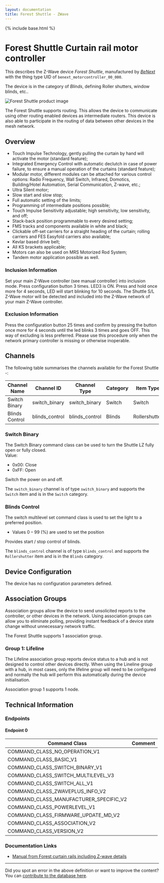 ```yaml
---
layout: documentation
title: Forest Shuttle - ZWave
---
```


{% include base.html %}

# Forest Shuttle Curtain rail motor controller
This describes the Z-Wave device *Forest Shuttle*, manufactured by *[BeNext](http://www.benext.eu/)* with the thing type UID of ```benext_motorcontroller_00_000```.

The device is in the category of *Blinds*, defining Roller shutters, window blinds, etc..

![Forest Shuttle product image](https://www.cd-jackson.com/zwave_device_uploads/1215/1215_default.png)


The Forest Shuttle supports routing. This allows the device to communicate using other routing enabled devices as intermediate routers.  This device is also able to participate in the routing of data between other devices in the mesh network.

## Overview

  * Touch lmpulse Technology, gently pulling the curtain by hand will activate the motor (standard feature);
  * Integrated Emergency Control with automatic de­clutch in case of power failure, to ensure a manual operation of the curtains (standard feature);
  * Modular motor, different modules can be attached for various control options: Radio Frequency, Wall Switch, lnfrared, Domotics, Building/Hotel Automa­tion, Serial Communication, Z-wave, etc.;
  * Ultra Silent motor;
  * Slow start and slow stop;
  * Full automatic setting of the limits;
  * Programming of intermediate positions possible;
  * Touch lmpulse Sensitivity adjustable; high sensitivity, low sensitivity, and off;
  * Stack-back position programmable to every desired setting;
  * FMS tracks and components available in white and black;
  * Clickable off-set carriers for a straight heading of the curtain; rolling carriers and FES Easyfold carriers also available;
  * Kevlar based drive belt;
  * All KS brackets applicable;
  * Motors can also be used on MRS Motorized Rod System;
  * Tandem motor application possible as well.

### Inclusion Information

Set your main Z-Wave controller (see manual controller) into inclusion mode. Press configuration button 3 times. LED3 is ON. Press and hold once more for 4 seconds, LED will start blinking for 10 seconds. The Shuttle S/L Z-Wave motor will be detected and included into the Z-Wave network of your main Z-Wave controller.

### Exclusion Information

Press the configuration button 25 times and confirm by pressing the button once more for 4 seconds until the led blinks 3 times and goes OFF. This way of excluding is less preferred. Please use this procedure only when the network primary controller is missing or otherwise inoperable. 

## Channels

The following table summarises the channels available for the Forest Shuttle -:

| Channel Name | Channel ID | Channel Type | Category | Item Type |
|--------------|------------|--------------|----------|-----------|
| Switch Binary | switch_binary | switch_binary | Switch | Switch | 
| Blinds Control | blinds_control | blinds_control | Blinds | Rollershutter | 

### Switch Binary
The Switch Binary command class can be used to turn the Shuttle LZ fully open or fully closed.  
Value:

- 0x00: Close  
- 0xFF: Open

Switch the power on and off.

The ```switch_binary``` channel is of type ```switch_binary``` and supports the ```Switch``` item and is in the ```Switch``` category.

### Blinds Control
The switch multilevel set command class is used to set the light to a preferred position.  
- Values 0 – 99 (%) are used to set the position 

Provides start / stop control of blinds.

The ```blinds_control``` channel is of type ```blinds_control``` and supports the ```Rollershutter``` item and is in the ```Blinds``` category.



## Device Configuration

The device has no configuration parameters defined.

## Association Groups

Association groups allow the device to send unsolicited reports to the controller, or other devices in the network. Using association groups can allow you to eliminate polling, providing instant feedback of a device state change without unnecessary network traffic.

The Forest Shuttle supports 1 association group.

### Group 1: Lifeline

The Lifeline association group reports device status to a hub and is not designed to control other devices directly. When using the Lineline group with a hub, in most cases, only the lifeline group will need to be configured and normally the hub will perform this automatically during the device initialisation.

Association group 1 supports 1 node.

## Technical Information

### Endpoints

#### Endpoint 0

| Command Class | Comment |
|---------------|---------|
| COMMAND_CLASS_NO_OPERATION_V1| |
| COMMAND_CLASS_BASIC_V1| |
| COMMAND_CLASS_SWITCH_BINARY_V1| |
| COMMAND_CLASS_SWITCH_MULTILEVEL_V3| |
| COMMAND_CLASS_SWITCH_ALL_V1| |
| COMMAND_CLASS_ZWAVEPLUS_INFO_V2| |
| COMMAND_CLASS_MANUFACTURER_SPECIFIC_V2| |
| COMMAND_CLASS_POWERLEVEL_V1| |
| COMMAND_CLASS_FIRMWARE_UPDATE_MD_V2| |
| COMMAND_CLASS_ASSOCIATION_V2| |
| COMMAND_CLASS_VERSION_V2| |

### Documentation Links

* [Manual from Forest curtain rails including Z-wave details](https://www.cd-jackson.com/zwave_device_uploads/1215/download-287-Installing-the-FOREST-SHUTTLE-S-M-L--Z-wave-V1-6EN.pdf)

---

Did you spot an error in the above definition or want to improve the content?
You can [contribute to the database here](http://www.cd-jackson.com/index.php/zwave/zwave-device-database/zwave-device-list/devicesummary/1215).
